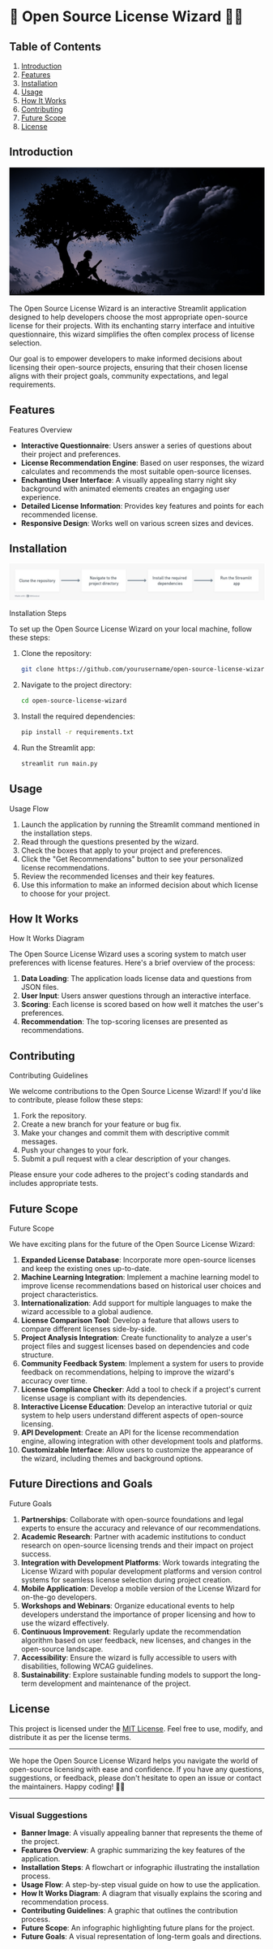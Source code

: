 # 🔮 Open Source License Wizard 🧙‍♂️

## Table of Contents
1. [Introduction](#introduction)
2. [Features](#features)
3. [Installation](#installation)
4. [Usage](#usage)
5. [How It Works](#how-it-works)
6. [Contributing](#contributing)
7. [Future Scope](#future-scope)
8. [License](#license)

## Introduction

![Banner Image](./assets/tree.png)

The Open Source License Wizard is an interactive Streamlit application designed to help developers choose the most appropriate open-source license for their projects. With its enchanting starry interface and intuitive questionnaire, this wizard simplifies the often complex process of license selection.

Our goal is to empower developers to make informed decisions about licensing their open-source projects, ensuring that their chosen license aligns with their project goals, community expectations, and legal requirements.

## Features

Features Overview

- **Interactive Questionnaire**: Users answer a series of questions about their project and preferences.
- **License Recommendation Engine**: Based on user responses, the wizard calculates and recommends the most suitable open-source licenses.
- **Enchanting User Interface**: A visually appealing starry night sky background with animated elements creates an engaging user experience.
- **Detailed License Information**: Provides key features and points for each recommended license.
- **Responsive Design**: Works well on various screen sizes and devices.

## Installation

![flowchart](./assets/flowchart.jpeg)

Installation Steps

To set up the Open Source License Wizard on your local machine, follow these steps:

1. Clone the repository:
   ```bash
   git clone https://github.com/yourusername/open-source-license-wizard.git
   ```

2. Navigate to the project directory:
   ```bash
   cd open-source-license-wizard
   ```

3. Install the required dependencies:
   ```bash
   pip install -r requirements.txt
   ```

4. Run the Streamlit app:
   ```bash
   streamlit run main.py
   ```

## Usage

Usage Flow

1. Launch the application by running the Streamlit command mentioned in the installation steps.
2. Read through the questions presented by the wizard.
3. Check the boxes that apply to your project and preferences.
4. Click the "Get Recommendations" button to see your personalized license recommendations.
5. Review the recommended licenses and their key features.
6. Use this information to make an informed decision about which license to choose for your project.

## How It Works

How It Works Diagram

The Open Source License Wizard uses a scoring system to match user preferences with license features. Here's a brief overview of the process:

1. **Data Loading**: The application loads license data and questions from JSON files.
2. **User Input**: Users answer questions through an interactive interface.
3. **Scoring**: Each license is scored based on how well it matches the user's preferences.
4. **Recommendation**: The top-scoring licenses are presented as recommendations.

## Contributing

Contributing Guidelines

We welcome contributions to the Open Source License Wizard! If you'd like to contribute, please follow these steps:

1. Fork the repository.
2. Create a new branch for your feature or bug fix.
3. Make your changes and commit them with descriptive commit messages.
4. Push your changes to your fork.
5. Submit a pull request with a clear description of your changes.

Please ensure your code adheres to the project's coding standards and includes appropriate tests.

## Future Scope

Future Scope

We have exciting plans for the future of the Open Source License Wizard:

1. **Expanded License Database**: Incorporate more open-source licenses and keep the existing ones up-to-date.
2. **Machine Learning Integration**: Implement a machine learning model to improve license recommendations based on historical user choices and project characteristics.
3. **Internationalization**: Add support for multiple languages to make the wizard accessible to a global audience.
4. **License Comparison Tool**: Develop a feature that allows users to compare different licenses side-by-side.
5. **Project Analysis Integration**: Create functionality to analyze a user's project files and suggest licenses based on dependencies and code structure.
6. **Community Feedback System**: Implement a system for users to provide feedback on recommendations, helping to improve the wizard's accuracy over time.
7. **License Compliance Checker**: Add a tool to check if a project's current license usage is compliant with its dependencies.
8. **Interactive License Education**: Develop an interactive tutorial or quiz system to help users understand different aspects of open-source licensing.
9. **API Development**: Create an API for the license recommendation engine, allowing integration with other development tools and platforms.
10. **Customizable Interface**: Allow users to customize the appearance of the wizard, including themes and background options.

## Future Directions and Goals

Future Goals

1. **Partnerships**: Collaborate with open-source foundations and legal experts to ensure the accuracy and relevance of our recommendations.
2. **Academic Research**: Partner with academic institutions to conduct research on open-source licensing trends and their impact on project success.
3. **Integration with Development Platforms**: Work towards integrating the License Wizard with popular development platforms and version control systems for seamless license selection during project creation.
4. **Mobile Application**: Develop a mobile version of the License Wizard for on-the-go developers.
5. **Workshops and Webinars**: Organize educational events to help developers understand the importance of proper licensing and how to use the wizard effectively.
6. **Continuous Improvement**: Regularly update the recommendation algorithm based on user feedback, new licenses, and changes in the open-source landscape.
7. **Accessibility**: Ensure the wizard is fully accessible to users with disabilities, following WCAG guidelines.
8. **Sustainability**: Explore sustainable funding models to support the long-term development and maintenance of the project.

## License

This project is licensed under the [MIT License](LICENSE). Feel free to use, modify, and distribute it as per the license terms.

---

We hope the Open Source License Wizard helps you navigate the world of open-source licensing with ease and confidence. If you have any questions, suggestions, or feedback, please don't hesitate to open an issue or contact the maintainers. Happy coding! 🚀✨

---

### Visual Suggestions
- **Banner Image**: A visually appealing banner that represents the theme of the project.
- **Features Overview**: A graphic summarizing the key features of the application.
- **Installation Steps**: A flowchart or infographic illustrating the installation process.
- **Usage Flow**: A step-by-step visual guide on how to use the application.
- **How It Works Diagram**: A diagram that visually explains the scoring and recommendation process.
- **Contributing Guidelines**: A graphic that outlines the contribution process.
- **Future Scope**: An infographic highlighting future plans for the project.
- **Future Goals**: A visual representation of long-term goals and directions.
